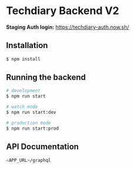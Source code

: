 # Techdiary Backend V2

**Staging Auth login:** https://techdiary-auth.now.sh/

## Installation

```bash
$ npm install
```

## Running the backend

```bash
# development
$ npm run start

# watch mode
$ npm run start:dev

# production mode
$ npm run start:prod
```

## API Documentation

```bash
<APP_URL>/graphql
```
